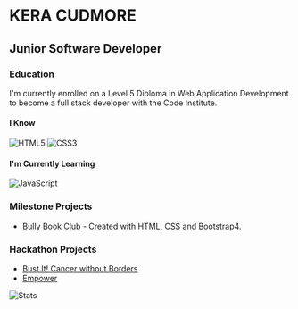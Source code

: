 # KERA CUDMORE
## Junior Software Developer

### Education

I'm currently enrolled on a Level 5 Diploma in Web Application Development to become a full stack developer with the Code Institute.

#### I Know

![HTML5](https://img.shields.io/badge/HTML5-E34F26?style=for-the-badge&logo=html5&logoColor=white)
![CSS3](https://img.shields.io/badge/CSS3-1572B6?style=for-the-badge&logo=css3&logoColor=white)


#### I'm Currently Learning 

![JavaScript](https://img.shields.io/badge/JavaScript-323330?style=for-the-badge&logo=javascript&logoColor=F7DF1E)


### Milestone Projects

* [Bully Book Club](https://github.com/kera-cudmore/Bully-Book-Club) - Created with HTML, CSS and Bootstrap4.


### Hackathon Projects

* [Bust It! Cancer without Borders](https://github.com/kera-cudmore/W-I-T-IT-LAB-Breast-Cancer-Awareness/tree/main)
* [Empower](https://github.com/kera-cudmore/empowered)


![Stats](https://github-readme-stats.vercel.app/api?username=kera-cudmore)
<!---
kera-cudmore/kera-cudmore is a ✨ special ✨ repository because its `README.md` (this file) appears on your GitHub profile.
You can click the Preview link to take a look at your changes.
--->
